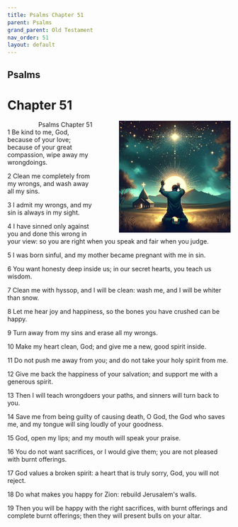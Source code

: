 ```yaml
---
title: Psalms Chapter 51
parent: Psalms
grand_parent: Old Testament
nav_order: 51
layout: default
---
```


## Psalms

# Chapter 51

<div style="clear: both; text-align: right;">
    <img src="/assets/Image/Psalms/500/51.jpg" alt="Psalms Chapter 51" class="chapter-image" style="max-width: 50%; height: auto; float: right; margin: 0 0 10px 10px; padding-left: 10%;">
    <figcaption style="font-size: 14px;">Psalms Chapter 51</figcaption>
</div>
1 Be kind to me, God, because of your love; because of your great compassion, wipe away my wrongdoings.

2 Clean me completely from my wrongs, and wash away all my sins.

3 I admit my wrongs, and my sin is always in my sight.

4 I have sinned only against you and done this wrong in your view: so you are right when you speak and fair when you judge.

5 I was born sinful, and my mother became pregnant with me in sin.

6 You want honesty deep inside us; in our secret hearts, you teach us wisdom.

7 Clean me with hyssop, and I will be clean: wash me, and I will be whiter than snow.

8 Let me hear joy and happiness, so the bones you have crushed can be happy.

9 Turn away from my sins and erase all my wrongs.

10 Make my heart clean, God; and give me a new, good spirit inside.

11 Do not push me away from you; and do not take your holy spirit from me.

12 Give me back the happiness of your salvation; and support me with a generous spirit.

13 Then I will teach wrongdoers your paths, and sinners will turn back to you.

14 Save me from being guilty of causing death, O God, the God who saves me, and my tongue will sing loudly of your goodness.

15 God, open my lips; and my mouth will speak your praise.

16 You do not want sacrifices, or I would give them; you are not pleased with burnt offerings.

17 God values a broken spirit: a heart that is truly sorry, God, you will not reject.

18 Do what makes you happy for Zion: rebuild Jerusalem's walls.

19 Then you will be happy with the right sacrifices, with burnt offerings and complete burnt offerings; then they will present bulls on your altar.


